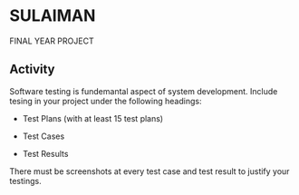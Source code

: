 # SULAIMAN
FINAL YEAR PROJECT


## Activity
Software testing is fundemantal aspect of system development. Include tesing in your project under the following headings:

* Test Plans (with at least 15 test plans)

* Test Cases

* Test Results

There must be screenshots at every test case and test result to justify your testings.

